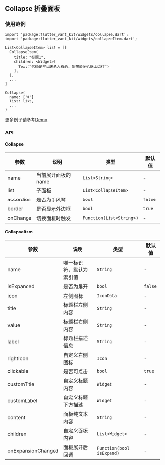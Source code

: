 ## Collapse 折叠面板

### 使用范例

```
import 'package:flutter_vant_kit/widgets/collapse.dart';
import 'package:flutter_vant_kit/widgets/collapseItem.dart';

List<CollapseItem> list = [[
  CollapseItem(
    title: "标题1",
    children: <Widget>[
      Text("代码是写出来给人看的，附带能在机器上运行"),
    ],
  ),
  ...
]

Collapse(
  name: ['0']
  list: list,
  ...
)
```

更多例子请参考[Demo](../lib/routes/demoCollapse.dart)

### API

#### Collapse

| 参数  | 说明  | 类型  | 默认值  |
| ------------ | ------------ | ------------ | ------------ |
| name | 当前展开面板的 name | `List<String>` | - |
| list | 子面板 | `List<CollapseItem>` | - |
| accordion | 是否为手风琴 | `bool` | `false` |
| border | 是否显示外边框 | `bool` | `true` |
| onChange | 切换面板时触发 | `Function(List<String>)` | - |

#### CollapseItem

| 参数  | 说明  | 类型  | 默认值  |
| ------------ | ------------ | ------------ | ------------ |
| name | 唯一标识符，默认为索引值 | `String` | - |
| isExpanded | 是否为展开 | `bool` | `false` |
| icon | 左侧图标 | `IconData` | - |
| title | 标题栏左侧内容 | `String` | - |
| value | 标题栏右侧内容 | `String` | - |
| label | 标题栏描述信息 | `String` | - |
| rightIcon | 自定义右侧图标 | `Icon` | - |
| clickable | 是否可点击 | `bool` | `true` |
| customTitle | 自定义标题内容 | `Widget` | - |
| customLabel | 自定义标题下方描述 | `Widget` | - |
| content | 面板纯文本内容 | `String` | - |
| children | 自定义面板内容 | `List<Widget>` | - |
| onExpansionChanged | 面板展开后回调 | `Function(bool isExpand)` | - |
